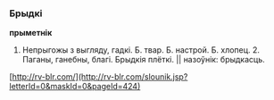### Брыдкі
**прыметнік**

1. Непрыгожы з выгляду, гадкі. Б. твар. Б. настрой. Б. хлопец. 2. Паганы, ганебны, благі. Брыдкія плёткі. || назоўнік: брыдкасць.

<a rel="author">[http://rv-blr.com/](http://rv-blr.com/slounik.jsp?letterId=0&maskId=0&pageId=424)</a>
